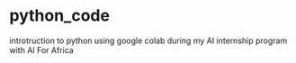 # python_code
introtruction to python using google colab during my AI internship program with AI For Africa
